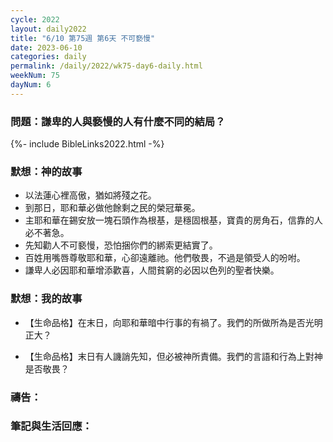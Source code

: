 ```yaml
---
cycle: 2022
layout: daily2022
title: "6/10 第75週 第6天 不可褻慢"
date: 2023-06-10
categories: daily
permalink: /daily/2022/wk75-day6-daily.html
weekNum: 75
dayNum: 6
---
```


### 問題：謙卑的人與褻慢的人有什麼不同的結局？
 
{%- include BibleLinks2022.html -%}

### 默想：神的故事
+ 以法蓮心裡高傲，猶如將殘之花。
+ 到那日，耶和華必做他餘剩之民的榮冠華冕。
+ 主耶和華在錫安放一塊石頭作為根基，是穩固根基，寶貴的房角石，信靠的人必不著急。
+ 先知勸人不可褻慢，恐怕捆你們的綁索更結實了。
+ 百姓用嘴唇尊敬耶和華，心卻遠離祂。他們敬畏，不過是領受人的吩咐。
+ 謙卑人必因耶和華增添歡喜，人間貧窮的必因以色列的聖者快樂。

### 默想：我的故事
+ 【生命品格】在末日，向耶和華暗中行事的有禍了。我們的所做所為是否光明正大？

+ 【生命品格】末日有人譏誚先知，但必被神所責備。我們的言語和行為上對神是否敬畏？

### 禱告：

### 筆記與生活回應：
